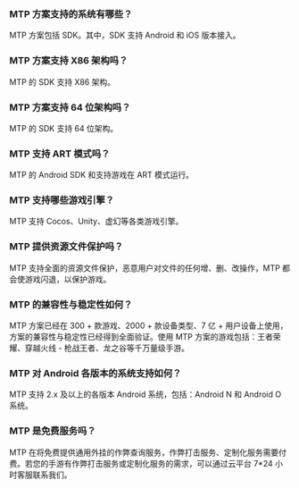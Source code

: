 ### MTP 方案支持的系统有哪些？
MTP 方案包括 SDK。其中，SDK 支持 Android 和 iOS 版本接入。

### MTP 方案支持 X86 架构吗？
MTP 的 SDK 支持 X86 架构。

### MTP 方案支持 64 位架构吗？
MTP 的 SDK 支持 64 位架构。

### MTP 支持 ART 模式吗？
MTP 的 Android SDK 和支持游戏在 ART 模式运行。

### MTP 支持哪些游戏引擎？
MTP 支持 Cocos、Unity、虚幻等各类游戏引擎。

### MTP 提供资源文件保护吗？
MTP 支持全面的资源文件保护，恶意用户对文件的任何增、删、改操作，MTP 都会使游戏闪退，以保护游戏。

### MTP 的兼容性与稳定性如何？
MTP 方案已经在 300 + 款游戏、2000 + 款设备类型、7 亿 + 用户设备上使用，方案的兼容性与稳定性已经得到全面验证。使用 MTP 方案的游戏包括：王者荣耀、穿越火线 - 枪战王者、龙之谷等千万量级手游。

### MTP 对 Android 各版本的系统支持如何？
MTP 支持 2.x 及以上的各版本 Android 系统，包括：Android N 和 Android O 系统。

### MTP 是免费服务吗？
MTP 在将免费提供通用外挂的作弊查询服务，作弊打击服务、定制化服务需要付费。若您的手游有作弊打击服务或定制化服务的需求，可以通过云平台 7*24 小时客服联系我们。
